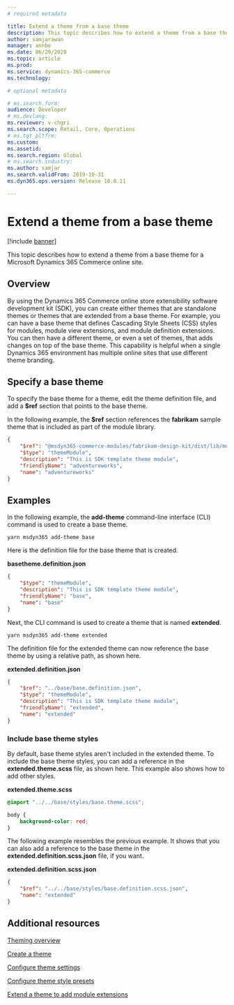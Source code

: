 ```yaml
---
# required metadata

title: Extend a theme from a base theme
description: This topic describes how to extend a theme from a base theme for a Microsoft Dynamics 365 Commerce online site. 
author: samjarawan
manager: annbe
ms.date: 06/29/2020
ms.topic: article
ms.prod: 
ms.service: dynamics-365-commerce
ms.technology: 

# optional metadata

# ms.search.form: 
audience: Developer
# ms.devlang: 
ms.reviewer: v-chgri
ms.search.scope: Retail, Core, Operations
# ms.tgt_pltfrm: 
ms.custom: 
ms.assetid: 
ms.search.region: Global
# ms.search.industry: 
ms.author: samjar
ms.search.validFrom: 2019-10-31
ms.dyn365.ops.version: Release 10.0.11

---
```

# Extend a theme from a base theme

[!include [banner](../includes/banner.md)]

This topic describes how to extend a theme from a base theme for a Microsoft Dynamics 365 Commerce online site.

## Overview

By using the Dynamics 365 Commerce online store extensibility software development kit (SDK), you can create either themes that are standalone themes or themes that are extended from a base theme. For example, you can have a base theme that defines Cascading Style Sheets (CSS) styles for modules, module view extensions, and module definition extensions. You can then have a different theme, or even a set of themes, that adds changes on top of the base theme. This capability is helpful when a single Dynamics 365 environment has multiple online sites that use different theme branding.

## Specify a base theme

To specify the base theme for a theme, edit the theme definition file, and add a **$ref** section that points to the base theme.

In the following example, the **$ref** section references the **fabrikam** sample theme that is included as part of the module library.

```json
{
    "$ref": "@msdyn365-commerce-modules/fabrikam-design-kit/dist/lib/modules/fabrikam/fabrikam.definition.json",
    "$type": "themeModule",
    "description": "This is SDK template theme module",
    "friendlyName": "adventureworks",
    "name": "adventureworks"
}
```

## Examples

In the following example, the **add-theme** command-line interface (CLI) command is used to create a base theme.

```console
yarn msdyn365 add-theme base
```

Here is the definition file for the base theme that is created.

**basetheme.definition.json**

```json
{
    "$type": "themeModule",
    "description": "This is SDK template theme module",
    "friendlyName": "base",
    "name": "base"
}
```

Next, the CLI command is used to create a theme that is named **extended**.

```console
yarn msdyn365 add-theme extended
```

The definition file for the extended theme can now reference the base theme by using a relative path, as shown here.

**extended.definition.json**

```json
{
    "$ref": "../base/base.definition.json",
    "$type": "themeModule",
    "description": "This is SDK template theme module",
    "friendlyName": "extended",
    "name": "extended"
}
```

### Include base theme styles

By default, base theme styles aren't included in the extended theme. To include the base theme styles, you can add a reference in the **extended.theme.scss** file, as shown here. This example also shows how to add other styles.

**extended.theme.scss**

```scss
@import "../../base/styles/base.theme.scss";

body {
    background-color: red;
}
```

The following example resembles the previous example. It shows that you can also add a reference to the base theme in the **extended.definition.scss.json** file, if you want.

**extended.definition.scss.json**

```json
{
    "$ref": "../../base/styles/base.definition.scss.json",
    "name": "extended"
}
```

## Additional resources

[Theming overview](theming.md)

[Create a theme](create-theme.md)

[Configure theme settings](configure-theme-settings.md)

[Configure theme style presets](theme-style-presets.md)

[Extend a theme to add module extensions](theme-module-extensions.md)
